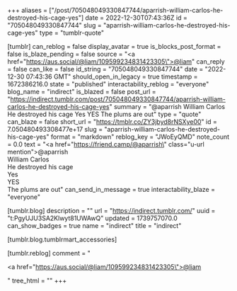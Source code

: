 +++
aliases = ["/post/705048049330847744/aparrish-william-carlos-he-destroyed-his-cage-yes"]
date = 2022-12-30T07:43:36Z
id = "705048049330847744"
slug = "aparrish-william-carlos-he-destroyed-his-cage-yes"
type = "tumblr-quote"

[tumblr]
can_reblog = false
display_avatar = true
is_blocks_post_format = false
is_blaze_pending = false
source = "<a href=\"https://aus.social/@liam/109599234831423305\">@liam</a>"
can_reply = false
can_like = false
id_string = "705048049330847744"
date = "2022-12-30 07:43:36 GMT"
should_open_in_legacy = true
timestamp = 1672386216.0
state = "published"
interactability_reblog = "everyone"
blog_name = "indirect"
is_blazed = false
post_url = "https://indirect.tumblr.com/post/705048049330847744/aparrish-william-carlos-he-destroyed-his-cage-yes"
summary = "@aparrish William Carlos He destroyed his cage Yes YES The plums are out"
type = "quote"
can_blaze = false
short_url = "https://tmblr.co/ZY3jbyd8rNSXye00"
id = 7.050480493308477e+17
slug = "aparrish-william-carlos-he-destroyed-his-cage-yes"
format = "markdown"
reblog_key = "JWoEyQMD"
note_count = 0.0
text = "<a href=\"https://friend.camp/@aparrish\" class=\"u-url mention\">@<span>aparrish</span></a> <br/>William Carlos<br/>He destroyed his cage<br/>Yes<br/>YES<br/>The plums are out"
can_send_in_message = true
interactability_blaze = "everyone"

[tumblr.blog]
description = ""
url = "https://indirect.tumblr.com/"
uuid = "t:PgyUJU3SA2Klwyt81UWAwQ"
updated = 1739757070.0
can_show_badges = true
name = "indirect"
title = "indirect"

[tumblr.blog.tumblrmart_accessories]

[tumblr.reblog]
comment = "<p><a href=\"https://aus.social/@liam/109599234831423305\">@liam</a></p>"
tree_html = ""
+++
